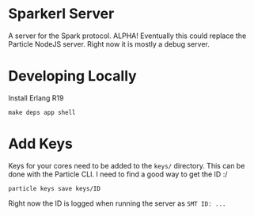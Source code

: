 Sparkerl Server
===============

A server for the Spark protocol. ALPHA! Eventually this could replace the
Particle NodeJS server. Right now it is mostly a debug server.


Developing Locally
==================

Install Erlang R19

    make deps app shell


Add Keys
========

Keys for your cores need to be added to the `keys/` directory. This can be done
with the Particle CLI. I need to find a good way to get the ID :/

    particle keys save keys/ID

Right now the ID is logged when running the server as `SMT ID: ...`
